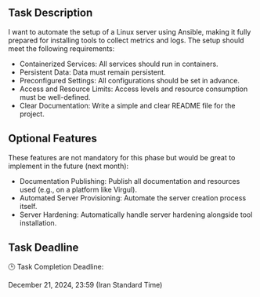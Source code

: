 ## Task Description
I want to automate the setup of a Linux server using Ansible, making it fully prepared for installing tools to collect metrics and logs. The setup should meet the following requirements:

- Containerized Services: All services should run in containers.
- Persistent Data: Data must remain persistent.
- Preconfigured Settings: All configurations should be set in advance.
- Access and Resource Limits: Access levels and resource consumption must be well-defined.
- Clear Documentation: Write a simple and clear README file for the project.

## Optional Features
These features are not mandatory for this phase but would be great to implement in the future (next month):

- Documentation Publishing: Publish all documentation and resources used (e.g., on a platform like Virgul).
- Automated Server Provisioning: Automate the server creation process itself.
- Server Hardening: Automatically handle server hardening alongside tool installation.

## Task Deadline
🕒 Task Completion Deadline:

December 21, 2024, 23:59 (Iran Standard Time)

